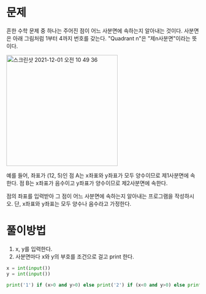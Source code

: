 # 문제
흔한 수학 문제 중 하나는 주어진 점이 어느 사분면에 속하는지 알아내는 것이다. 사분면은 아래 그림처럼 1부터 4까지 번호를 갖는다. "Quadrant n"은 "제n사분면"이라는 뜻이다.

<img width="290" alt="스크린샷 2021-12-01 오전 10 49 36" src="https://user-images.githubusercontent.com/81007078/144157091-66ed01bd-938e-46d8-99b3-5279b883b41e.png">


예를 들어, 좌표가 (12, 5)인 점 A는 x좌표와 y좌표가 모두 양수이므로 제1사분면에 속한다. 점 B는 x좌표가 음수이고 y좌표가 양수이므로 제2사분면에 속한다.

점의 좌표를 입력받아 그 점이 어느 사분면에 속하는지 알아내는 프로그램을 작성하시오. 단, x좌표와 y좌표는 모두 양수나 음수라고 가정한다.

# 풀이방법
1. x, y를 입력한다.
2. 사분면마다 x와 y의 부호를 조건으로 걸고 print 한다.

```python
x = int(input())
y = int(input())

print('1') if (x>0 and y>0) else print('2') if (x<0 and y>0) else print('3') if (x<0 and y<0) else print('4')
```
